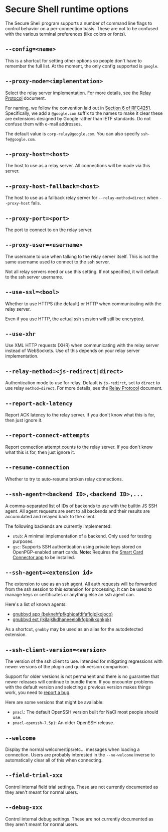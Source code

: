 # Secure Shell runtime options

The Secure Shell program supports a number of command line flags to control
behavior on a per-connection basis.  These are not to be confused with the
various terminal preferences (like colors or fonts).

## `--config=<name>`

This is a shortcut for setting other options so people don't have to remember
the full list.  At the moment, the only config supported is `google`.

## `--proxy-mode=<implementation>`

Select the relay server implementation.
For more details, see the [Relay Protocol] document.

For naming, we follow the convention laid out in [Section 6 of RFC4251].
Specifically, we add a `@google.com` suffix to the names to make it clear these
are extensions designed by Google rather than IETF standards.
Do not confuse them with e-mail addresses.

The default value is `corp-relay@google.com`.
You can also specify `ssh-fe@google.com`.

## `--proxy-host=<host>`

The host to use as a relay server.  All connections will be made via this
server.

## `--proxy-host-fallback=<host>`

The host to use as a fallback relay server for `--relay-method=direct` when
`--proxy-host` fails.

## `--proxy-port=<port>`

The port to connect to on the relay server.

## `--proxy-user=<username>`

The username to use when talking to the relay server itself.
This is not the same username used to connect to the ssh server.

Not all relay servers need or use this setting.
If not specified, it will default to the ssh server username.

## `--use-ssl=<bool>`

Whether to use HTTPS (the default) or HTTP when communicating with the relay
server.

Even if you use HTTP, the actual ssh session will still be encrypted.

## `--use-xhr`

Use XML HTTP requests (XHR) when communicating with the relay server instead of
WebSockets.  Use of this depends on your relay server implementation.

## `--relay-method=<js-redirect|direct>`

Authentication mode to use for relay. Default is `js-redirct`, set to `direct`
to use relay `method=direct`.
For more details, see the [Relay Protocol] document.

## `--report-ack-latency`

Report ACK latency to the relay server.
If you don't know what this is for, then just ignore it.

## `--report-connect-attempts`

Report connection attempt counts to the relay server.
If you don't know what this is for, then just ignore it.

## `--resume-connection`

Whether to try to auto-resume broken relay connections.

## `--ssh-agent=<backend ID>,<backend ID>,...`

A comma-separated list of IDs of backends to use with the builtin JS SSH agent.
All agent requests are sent to all backends and their results are accumulated
and relayed back to the client.

The following backends are currently implemented:
* `stub`:
  A minimal implementation of a backend. Only used for testing purposes.
* `gsc`:
  Supports SSH authentication using private keys stored on
  OpenPGP-enabled smart cards. **Note:** Requires the
  [Smart Card Connector app](https://chrome.google.com/webstore/detail/khpfeaanjngmcnplbdlpegiifgpfgdco)
  to be installed.

## `--ssh-agent=<extension id>`

The extension to use as an ssh agent.  All auth requests will be forwarded
from the ssh session to this extension for processing.  It can be used to
manage keys or certificates or anything else an ssh agent can.

Here's a list of known agents:

* [gnubbyd app (beknehfpfkghjoafdifaflglpjkojoco)](https://chrome.google.com/webstore/detail/beknehfpfkghjoafdifaflglpjkojoco)
* [gnubbyd ext (lkjlajklkdhaneeelolkfgbpikkgnkpk)](https://chrome.google.com/webstore/detail/lkjlajklkdhaneeelolkfgbpikkgnkpk)

As a shortcut, `gnubby` may be used as an alias for the autodetected extension.

## `--ssh-client-version=<version>`

The version of the ssh client to use.  Intended for mitigating regressions with
newer versions of the plugin and quick version comparison.

Support for older versions is not permanent and there is no guarantee that newer
releases will continue to bundle them.  If you encounter problems with the
default version and selecting a previous version makes things work, you need to
[report a bug](https://goo.gl/vb94JY).

Here are some versions that might be available:

* `pnacl`: The default OpenSSH version built for NaCl most people should use.
* `pnacl-openssh-7.5p1`: An older OpenSSH release.

## `--welcome`

Display the normal welcome/tips/etc... messages when loading a connection.
Users are probably interested in the `--no-welcome` inverse to automatically
clear all of this when connecting.

## `--field-trial-xxx`

Control internal field trial settings.
These are not currently documented as they aren't meant for normal users.

## `--debug-xxx`

Control internal debug settings.
These are not currently documented as they aren't meant for normal users.


[Relay Protocol]: relay-protocol.md
[Section 6 of RFC4251]: https://tools.ietf.org/html/rfc4251#section-6

